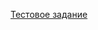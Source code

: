 [Тестовое задание](https://docs.google.com/document/d/1Zk9DwDkMWN4oFxTBSC3YsDvXMSYQZzDic9EhyIokN7Q/edit)

